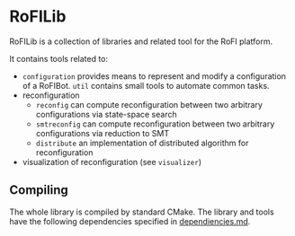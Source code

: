 # RoFILib

RoFILib is a collection of libraries and related tool for the RoFI platform.

It contains tools related to:

- `configuration` provides means to represent and modify a configuration of a
  RoFIBot. `util` contains small tools to automate common tasks.
- reconfiguration
  - `reconfig` can compute reconfiguration between two arbitrary configurations
    via state-space search
  - `smtreconfig` can compute reconfiguration between two arbitrary configurations
    via reduction to SMT
  - `distribute` an implementation of distributed algorithm for
    reconfiguration
- visualization of reconfiguration (see `visualizer`)

## Compiling

The whole library is compiled by standard CMake. The library and tools have the following dependencies specified in [dependiencies.md](dependencies.md).

